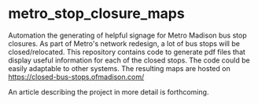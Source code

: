 # metro_stop_closure_maps
Automation the generating of helpful signage for Metro Madison bus stop closures. As part of Metro's network redesign, a lot of bus stops will be closed/relocated. This repository contains code to generate pdf files that display useful information for each of the closed stops. The code could be easily adaptable to other systems. The resulting maps are hosted on https://closed-bus-stops.ofmadison.com/

An article describing the project in more detail is forthcoming.
